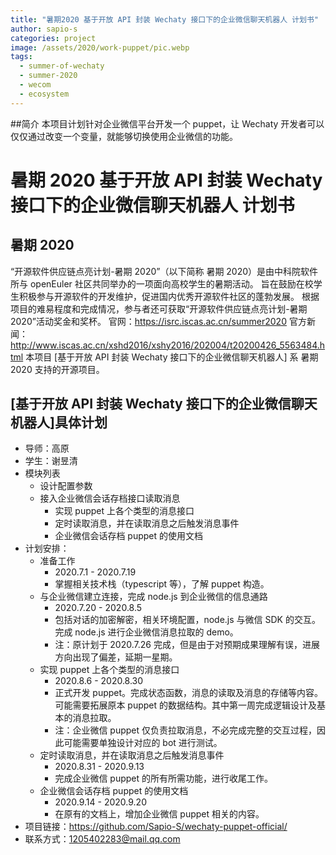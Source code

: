 ```yaml
---
title: "暑期2020 基于开放 API 封装 Wechaty 接口下的企业微信聊天机器人 计划书"
author: sapio-s
categories: project
image: /assets/2020/work-puppet/pic.webp
tags:
  - summer-of-wechaty
  - summer-2020
  - wecom
  - ecosystem
---
```


<!-- markdownlint-disable -->

##简介
本项目计划针对企业微信平台开发一个 puppet，让 Wechaty 开发者可以仅仅通过改变一个变量，就能够切换使用企业微信的功能。

<!--more-->

# 暑期 2020 基于开放 API 封装 Wechaty 接口下的企业微信聊天机器人 计划书

## 暑期 2020

“开源软件供应链点亮计划-暑期 2020”（以下简称 暑期 2020）是由中科院软件所与 openEuler 社区共同举办的一项面向高校学生的暑期活动。
旨在鼓励在校学生积极参与开源软件的开发维护，促进国内优秀开源软件社区的蓬勃发展。
根据项目的难易程度和完成情况，参与者还可获取“开源软件供应链点亮计划-暑期 2020”活动奖金和奖杯。
官网：https://isrc.iscas.ac.cn/summer2020 官方新闻：http://www.iscas.ac.cn/xshd2016/xshy2016/202004/t20200426_5563484.html
本项目 [基于开放 API 封装 Wechaty 接口下的企业微信聊天机器人] 系 暑期 2020 支持的开源项目。

## [基于开放 API 封装 Wechaty 接口下的企业微信聊天机器人]具体计划

- 导师：高原
- 学生：谢昱清
- 模块列表
  - 设计配置参数
  - 接入企业微信会话存档接口读取消息
    - 实现 puppet 上各个类型的消息接口
    - 定时读取消息，并在读取消息之后触发消息事件
    - 企业微信会话存档 puppet 的使用文档
- 计划安排：
  - 准备工作
    - 2020.7.1 - 2020.7.19
    - 掌握相关技术栈（typescript 等），了解 puppet 构造。
  - 与企业微信建立连接，完成 node.js 到企业微信的信息通路
    - 2020.7.20 - 2020.8.5
    - 包括对话的加密解密，相关环境配置，node.js 与微信 SDK 的交互。完成 node.js 进行企业微信消息拉取的 demo。
    - 注：原计划于 2020.7.26 完成，但是由于对预期成果理解有误，进展方向出现了偏差，延期一星期。
  - 实现 puppet 上各个类型的消息接口
    - 2020.8.6 - 2020.8.30
    - 正式开发 puppet。完成状态函数，消息的读取及消息的存储等内容。可能需要拓展原本 puppet 的数据结构。其中第一周完成逻辑设计及基本的消息拉取。
    - 注：企业微信 puppet 仅负责拉取消息，不必完成完整的交互过程，因此可能需要单独设计对应的 bot 进行测试。
  - 定时读取消息，并在读取消息之后触发消息事件
    - 2020.8.31 - 2020.9.13
    - 完成企业微信 puppet 的所有所需功能，进行收尾工作。
  - 企业微信会话存档 puppet 的使用文档
    - 2020.9.14 - 2020.9.20
    - 在原有的文档上，增加企业微信 puppet 相关的内容。
- 项目链接：https://github.com/Sapio-S/wechaty-puppet-official/
- 联系方式：1205402283@mail.qq.com
